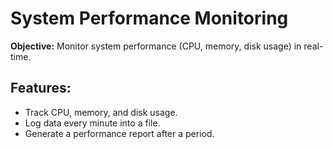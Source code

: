 # System Performance Monitoring
**Objective:** Monitor system performance (CPU, memory, disk usage) in real-time.
## Features:
- Track CPU, memory, and disk usage.
- Log data every minute into a file.
- Generate a performance report after a period.
